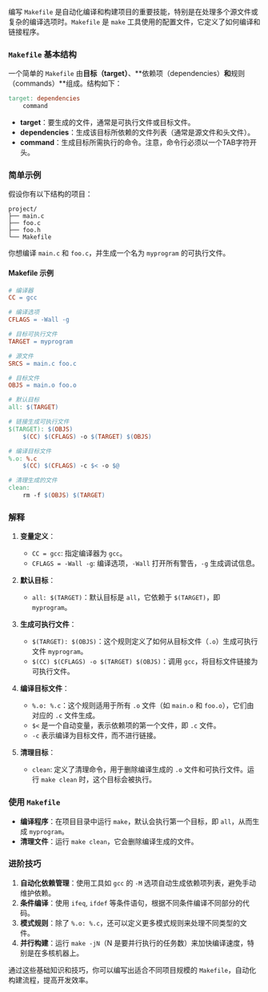 编写 `Makefile` 是自动化编译和构建项目的重要技能，特别是在处理多个源文件或复杂的编译选项时。`Makefile` 是 `make` 工具使用的配置文件，它定义了如何编译和链接程序。

### `Makefile` 基本结构

一个简单的 `Makefile` 由**目标（target）**、**依赖项（dependencies）**和**规则（commands）**组成。结构如下：

```makefile
target: dependencies
    command
```

- **target**：要生成的文件，通常是可执行文件或目标文件。
- **dependencies**：生成该目标所依赖的文件列表（通常是源文件和头文件）。
- **command**：生成目标所需执行的命令。注意，命令行必须以一个TAB字符开头。

### 简单示例

假设你有以下结构的项目：

```
project/
├── main.c
├── foo.c
├── foo.h
└── Makefile
```

你想编译 `main.c` 和 `foo.c`，并生成一个名为 `myprogram` 的可执行文件。

#### Makefile 示例

```makefile
# 编译器
CC = gcc

# 编译选项
CFLAGS = -Wall -g

# 目标可执行文件
TARGET = myprogram

# 源文件
SRCS = main.c foo.c

# 目标文件
OBJS = main.o foo.o

# 默认目标
all: $(TARGET)

# 链接生成可执行文件
$(TARGET): $(OBJS)
    $(CC) $(CFLAGS) -o $(TARGET) $(OBJS)

# 编译目标文件
%.o: %.c
    $(CC) $(CFLAGS) -c $< -o $@

# 清理生成的文件
clean:
    rm -f $(OBJS) $(TARGET)
```

### 解释

1. **变量定义**：
   - `CC = gcc`: 指定编译器为 `gcc`。
   - `CFLAGS = -Wall -g`: 编译选项，`-Wall` 打开所有警告，`-g` 生成调试信息。

2. **默认目标**：
   - `all: $(TARGET)`：默认目标是 `all`，它依赖于 `$(TARGET)`，即 `myprogram`。

3. **生成可执行文件**：
   - `$(TARGET): $(OBJS)`：这个规则定义了如何从目标文件（`.o`）生成可执行文件 `myprogram`。
   - `$(CC) $(CFLAGS) -o $(TARGET) $(OBJS)`：调用 `gcc`，将目标文件链接为可执行文件。

4. **编译目标文件**：
   - `%.o: %.c`：这个规则适用于所有 `.o` 文件（如 `main.o` 和 `foo.o`），它们由对应的 `.c` 文件生成。
   - `$<` 是一个自动变量，表示依赖项的第一个文件，即 `.c` 文件。
   - `-c` 表示编译为目标文件，而不进行链接。

5. **清理目标**：
   - `clean`: 定义了清理命令，用于删除编译生成的 `.o` 文件和可执行文件。运行 `make clean` 时，这个目标会被执行。

### 使用 `Makefile`

- **编译程序**：在项目目录中运行 `make`，默认会执行第一个目标，即 `all`，从而生成 `myprogram`。
- **清理文件**：运行 `make clean`，它会删除编译生成的文件。

### 进阶技巧

1. **自动化依赖管理**：使用工具如 `gcc` 的 `-M` 选项自动生成依赖项列表，避免手动维护依赖。
2. **条件编译**：使用 `ifeq`, `ifdef` 等条件语句，根据不同条件编译不同部分的代码。
3. **模式规则**：除了 `%.o: %.c`，还可以定义更多模式规则来处理不同类型的文件。
4. **并行构建**：运行 `make -jN`（N 是要并行执行的任务数）来加快编译速度，特别是在多核机器上。

通过这些基础知识和技巧，你可以编写出适合不同项目规模的 `Makefile`，自动化构建流程，提高开发效率。